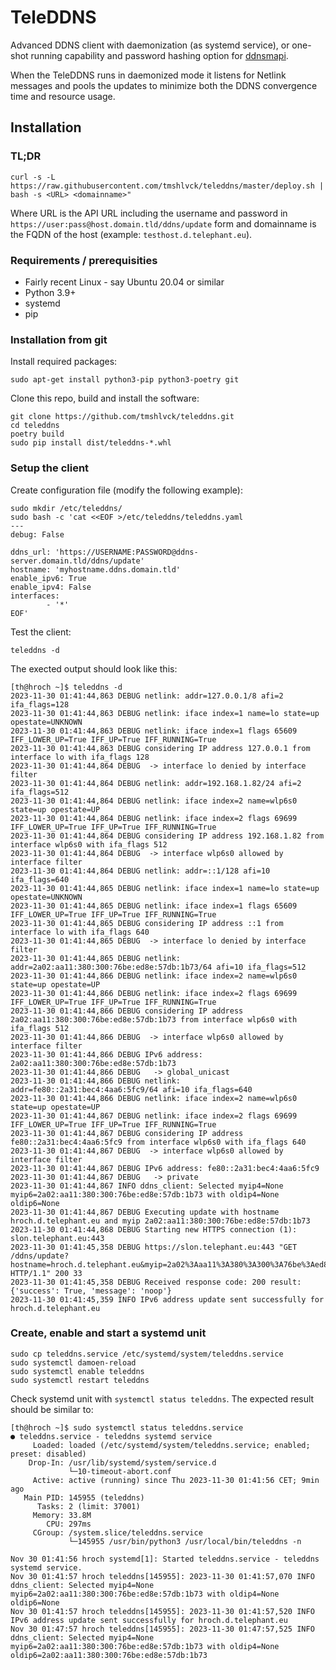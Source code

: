 # TeleDDNS

Advanced DDNS client with daemonization (as systemd service), or one-shot running capability
and password hashing option for [ddnsmapi](https://github.com/tmshlvck/ddnsmapi).

When the TeleDDNS runs in daemonized mode it listens for Netlink messages and pools the updates
to minimize both the DDNS convergence time and resource usage.

## Installation

### TL;DR

```
curl -s -L https://raw.githubusercontent.com/tmshlvck/teleddns/master/deploy.sh | bash -s <URL> <domainname>"
```

Where URL is the API URL including the username and password in `https://user:pass@host.domain.tld/ddns/update` form and domainname is the FQDN of the host (example: `testhost.d.telephant.eu`).

### Requirements / prerequisities

* Fairly recent Linux - say Ubuntu 20.04 or similar
* Python 3.9+
* systemd
* pip

### Installation from git

Install required packages:
```
sudo apt-get install python3-pip python3-poetry git
```

Clone this repo, build and install the software:
```
git clone https://github.com/tmshlvck/teleddns.git
cd teleddns
poetry build
sudo pip install dist/teleddns-*.whl
```

### Setup the client

Create configuration file (modify the following example):
```
sudo mkdir /etc/teleddns/
sudo bash -c 'cat <<EOF >/etc/teleddns/teleddns.yaml
---
debug: False

ddns_url: 'https://USERNAME:PASSWORD@ddns-server.domain.tld/ddns/update'
hostname: 'myhostname.ddns.domain.tld'
enable_ipv6: True
enable_ipv4: False
interfaces:
        - '*'
EOF'
```

Test the client:
```
teleddns -d
```

The exected output should look like this:
```
[th@hroch ~]$ teleddns -d
2023-11-30 01:41:44,863 DEBUG netlink: addr=127.0.0.1/8 afi=2 ifa_flags=128
2023-11-30 01:41:44,863 DEBUG netlink: iface index=1 name=lo state=up opestate=UNKNOWN
2023-11-30 01:41:44,863 DEBUG netlink: iface index=1 flags 65609 IFF_LOWER_UP=True IFF_UP=True IFF_RUNNING=True
2023-11-30 01:41:44,863 DEBUG considering IP address 127.0.0.1 from interface lo with ifa_flags 128
2023-11-30 01:41:44,864 DEBUG  -> interface lo denied by interface filter
2023-11-30 01:41:44,864 DEBUG netlink: addr=192.168.1.82/24 afi=2 ifa_flags=512
2023-11-30 01:41:44,864 DEBUG netlink: iface index=2 name=wlp6s0 state=up opestate=UP
2023-11-30 01:41:44,864 DEBUG netlink: iface index=2 flags 69699 IFF_LOWER_UP=True IFF_UP=True IFF_RUNNING=True
2023-11-30 01:41:44,864 DEBUG considering IP address 192.168.1.82 from interface wlp6s0 with ifa_flags 512
2023-11-30 01:41:44,864 DEBUG  -> interface wlp6s0 allowed by interface filter
2023-11-30 01:41:44,864 DEBUG netlink: addr=::1/128 afi=10 ifa_flags=640
2023-11-30 01:41:44,865 DEBUG netlink: iface index=1 name=lo state=up opestate=UNKNOWN
2023-11-30 01:41:44,865 DEBUG netlink: iface index=1 flags 65609 IFF_LOWER_UP=True IFF_UP=True IFF_RUNNING=True
2023-11-30 01:41:44,865 DEBUG considering IP address ::1 from interface lo with ifa_flags 640
2023-11-30 01:41:44,865 DEBUG  -> interface lo denied by interface filter
2023-11-30 01:41:44,865 DEBUG netlink: addr=2a02:aa11:380:300:76be:ed8e:57db:1b73/64 afi=10 ifa_flags=512
2023-11-30 01:41:44,866 DEBUG netlink: iface index=2 name=wlp6s0 state=up opestate=UP
2023-11-30 01:41:44,866 DEBUG netlink: iface index=2 flags 69699 IFF_LOWER_UP=True IFF_UP=True IFF_RUNNING=True
2023-11-30 01:41:44,866 DEBUG considering IP address 2a02:aa11:380:300:76be:ed8e:57db:1b73 from interface wlp6s0 with ifa_flags 512
2023-11-30 01:41:44,866 DEBUG  -> interface wlp6s0 allowed by interface filter
2023-11-30 01:41:44,866 DEBUG IPv6 address: 2a02:aa11:380:300:76be:ed8e:57db:1b73
2023-11-30 01:41:44,866 DEBUG   -> global_unicast
2023-11-30 01:41:44,866 DEBUG netlink: addr=fe80::2a31:bec4:4aa6:5fc9/64 afi=10 ifa_flags=640
2023-11-30 01:41:44,866 DEBUG netlink: iface index=2 name=wlp6s0 state=up opestate=UP
2023-11-30 01:41:44,867 DEBUG netlink: iface index=2 flags 69699 IFF_LOWER_UP=True IFF_UP=True IFF_RUNNING=True
2023-11-30 01:41:44,867 DEBUG considering IP address fe80::2a31:bec4:4aa6:5fc9 from interface wlp6s0 with ifa_flags 640
2023-11-30 01:41:44,867 DEBUG  -> interface wlp6s0 allowed by interface filter
2023-11-30 01:41:44,867 DEBUG IPv6 address: fe80::2a31:bec4:4aa6:5fc9
2023-11-30 01:41:44,867 DEBUG   -> private
2023-11-30 01:41:44,867 INFO ddns_client: Selected myip4=None myip6=2a02:aa11:380:300:76be:ed8e:57db:1b73 with oldip4=None oldip6=None
2023-11-30 01:41:44,867 DEBUG Executing update with hostname hroch.d.telephant.eu and myip 2a02:aa11:380:300:76be:ed8e:57db:1b73
2023-11-30 01:41:44,868 DEBUG Starting new HTTPS connection (1): slon.telephant.eu:443
2023-11-30 01:41:45,358 DEBUG https://slon.telephant.eu:443 "GET /ddns/update?hostname=hroch.d.telephant.eu&myip=2a02%3Aaa11%3A380%3A300%3A76be%3Aed8e%3A57db%3A1b73 HTTP/1.1" 200 33
2023-11-30 01:41:45,358 DEBUG Received response code: 200 result: {'success': True, 'message': 'noop'}
2023-11-30 01:41:45,359 INFO IPv6 address update sent successfully for hroch.d.telephant.eu
```

### Create, enable and start a systemd unit

```
sudo cp teleddns.service /etc/systemd/system/teleddns.service
sudo systemctl damoen-reload
sudo systemctl enable teleddns
sudo systemctl restart teleddns
```

Check systemd unit with `systemctl status teleddns`. The expected result should be similar to:

```
[th@hroch ~]$ sudo systemctl status teleddns.service 
● teleddns.service - teleddns systemd service
     Loaded: loaded (/etc/systemd/system/teleddns.service; enabled; preset: disabled)
    Drop-In: /usr/lib/systemd/system/service.d
             └─10-timeout-abort.conf
     Active: active (running) since Thu 2023-11-30 01:41:56 CET; 9min ago
   Main PID: 145955 (teleddns)
      Tasks: 2 (limit: 37001)
     Memory: 33.8M
        CPU: 297ms
     CGroup: /system.slice/teleddns.service
             └─145955 /usr/bin/python3 /usr/local/bin/teleddns -n

Nov 30 01:41:56 hroch systemd[1]: Started teleddns.service - teleddns systemd service.
Nov 30 01:41:57 hroch teleddns[145955]: 2023-11-30 01:41:57,070 INFO ddns_client: Selected myip4=None myip6=2a02:aa11:380:300:76be:ed8e:57db:1b73 with oldip4=None oldip6=None
Nov 30 01:41:57 hroch teleddns[145955]: 2023-11-30 01:41:57,520 INFO IPv6 address update sent successfully for hroch.d.telephant.eu
Nov 30 01:47:57 hroch teleddns[145955]: 2023-11-30 01:47:57,525 INFO ddns_client: Selected myip4=None myip6=2a02:aa11:380:300:76be:ed8e:57db:1b73 with oldip4=None oldip6=2a02:aa11:380:300:76be:ed8e:57db:1b73
```
